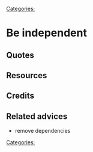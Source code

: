 [Categories:](../Categories/index.md)
# Be independent

## Quotes

## Resources

## Credits

## Related advices
- remove dependencies

[Categories:](../Categories/index.md)
